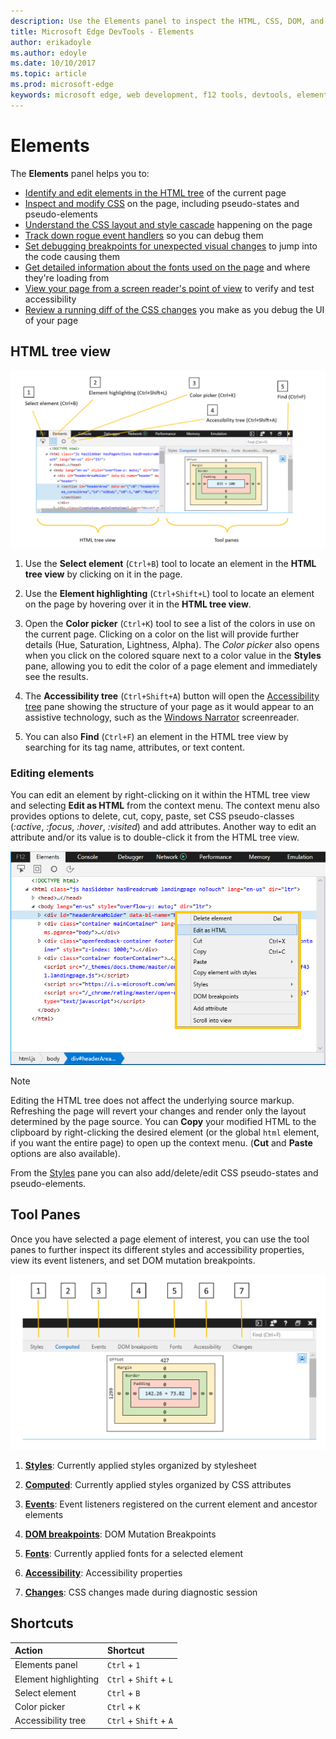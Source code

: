 ```yaml
---
description: Use the Elements panel to inspect the HTML, CSS, DOM, and accessibility of your page.
title: Microsoft Edge DevTools - Elements
author: erikadoyle
ms.author: edoyle
ms.date: 10/10/2017
ms.topic: article
ms.prod: microsoft-edge
keywords: microsoft edge, web development, f12 tools, devtools, elements, html, css, dom breakpoints, events, accessibility
---
```


# Elements

The **Elements** panel helps you to:

* [Identify and edit elements in the HTML tree](#html-tree-view) of the current page
* [Inspect and modify CSS](./elements/styles.md) on the page, including pseudo-states and pseudo-elements
* [Understand the CSS layout and style cascade](./elements/computed.md) happening on the page
* [Track down rogue event handlers](./elements/events.md) so you can debug them
* [Set debugging breakpoints for unexpected visual changes](./elements/dom-breakpoints.md) to jump into the code causing them
* [Get detailed information about the fonts used on the page](./elements/fonts.md) and where they're loading from
* [View your page from a screen reader's point of view](./elements/accessibility.md) to verify and test accessibility 
* [Review a running diff of the CSS changes](./elements/changes.md) you make as you debug the UI of your page

## HTML tree view

![The Microsoft Edge DevTools Elements panel](./media/elements.png)

1. Use the **Select element** (`Ctrl+B`) tool to locate an element in the **HTML tree view** by clicking on it in the page.

2. Use the **Element highlighting** (`Ctrl+Shift+L`) tool to locate an element on the page by hovering over it in the **HTML tree view**.

3. Open the **Color picker** (`Ctrl+K`) tool to see a list of the colors in use on the current page. Clicking on a color on the list will provide further details (Hue, Saturation, Lightness, Alpha). The *Color picker* also opens when you click on the colored square next to a color value in the **Styles** pane, allowing you to edit the color of a page element and immediately see the results.

4. The **Accessibility tree** (`Ctrl+Shift+A`) button will open the [Accessibility tree](./elements/accessibility.md) pane showing the structure of your page as it would appear to an assistive technology, such as the [Windows Narrator](https://support.microsoft.com/en-us/help/22798/windows-10-narrator-get-started) screenreader.

5. You can also **Find** (`Ctrl+F`) an element in the HTML tree view by searching for its tag name, attributes, or text content.

### Editing elements

You can edit an element by right-clicking on it within the HTML tree view and selecting **Edit as HTML** from the context menu. The context menu also provides options to delete, cut, copy, paste, set CSS pseudo-classes (*:active*, *:focus*, *:hover*, *:visited*) and add attributes. Another way to edit an attribute and/or its value is to double-click it from the HTML tree view.

![HTML tree view context menu](./media/elements_html_tree_context.png)

> [!NOTE]
> Editing the HTML tree does not affect the underlying source markup. Refreshing the page will revert your changes and render only the layout determined by the page source. You can **Copy** your modified HTML to the clipboard by right-clicking the desired element (or the global `html` element, if you want the entire page) to open up the context menu. (**Cut** and **Paste** options are also available).

From the [Styles](./elements/styles.md) pane you can also add/delete/edit CSS pseudo-states and pseudo-elements.

## Tool Panes

Once you have selected a page element of interest, you can use the tool panes to further inspect its different styles and accessibility properties, view its event listeners, and set DOM mutation breakpoints.

![Tools panes on the Elements panel](./media/elements_toolpanes.png)

1. [**Styles**](./elements/styles.md): Currently applied styles organized by stylesheet

2. [**Computed**](./elements/computed.md): Currently applied styles organized by CSS attributes

3. [**Events**](./elements/events.md): Event listeners registered on the current element and ancestor elements

4. [**DOM breakpoints**](./elements/dom-breakpoints.md): DOM Mutation Breakpoints 

5. [**Fonts**](./elements/fonts.md): Currently applied fonts for a selected element

6. [**Accessibility**](./elements/accessibility.md):  Accessibility properties

7. [**Changes**](./elements/changes.md): CSS changes made during diagnostic session  

## Shortcuts

Action | Shortcut
:------------ | :-------------
Elements panel | `Ctrl` + `1`
Element highlighting | `Ctrl` + `Shift` + `L`
Select element | `Ctrl` + `B`
Color picker  | `Ctrl` + `K`
Accessibility tree | `Ctrl` + `Shift` + `A`